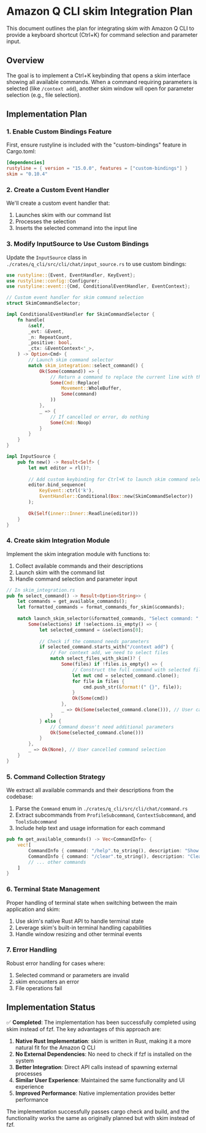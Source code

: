 # Amazon Q CLI skim Integration Plan

This document outlines the plan for integrating skim with Amazon Q CLI to provide a keyboard shortcut (Ctrl+K) for command selection and parameter input.

## Overview

The goal is to implement a Ctrl+K keybinding that opens a skim interface showing all available commands. When a command requiring parameters is selected (like `/context add`), another skim window will open for parameter selection (e.g., file selection).

## Implementation Plan

### 1. Enable Custom Bindings Feature

First, ensure rustyline is included with the "custom-bindings" feature in Cargo.toml:

```toml
[dependencies]
rustyline = { version = "15.0.0", features = ["custom-bindings"] }
skim = "0.10.4"
```

### 2. Create a Custom Event Handler

We'll create a custom event handler that:
1. Launches skim with our command list
2. Processes the selection
3. Inserts the selected command into the input line

### 3. Modify InputSource to Use Custom Bindings

Update the `InputSource` class in `./crates/q_cli/src/cli/chat/input_source.rs` to use custom bindings:

```rust
use rustyline::{Event, EventHandler, KeyEvent};
use rustyline::config::Configurer;
use rustyline::event::{Cmd, ConditionalEventHandler, EventContext};

// Custom event handler for skim command selection
struct SkimCommandSelector;

impl ConditionalEventHandler for SkimCommandSelector {
    fn handle(
        &self,
        _evt: &Event,
        _n: RepeatCount,
        _positive: bool,
        _ctx: &EventContext<'_>,
    ) -> Option<Cmd> {
        // Launch skim command selector
        match skim_integration::select_command() {
            Ok(Some(command)) => {
                // Return a command to replace the current line with the selected command
                Some(Cmd::Replace(
                    Movement::WholeBuffer,
                    Some(command)
                ))
            },
            _ => {
                // If cancelled or error, do nothing
                Some(Cmd::Noop)
            }
        }
    }
}

impl InputSource {
    pub fn new() -> Result<Self> {
        let mut editor = rl()?;
        
        // Add custom keybinding for Ctrl+K to launch skim command selector
        editor.bind_sequence(
            KeyEvent::ctrl('k'),
            EventHandler::Conditional(Box::new(SkimCommandSelector))
        );
        
        Ok(Self(inner::Inner::Readline(editor)))
    }
}
```

### 4. Create skim Integration Module

Implement the skim integration module with functions to:
1. Collect available commands and their descriptions
2. Launch skim with the command list
3. Handle command selection and parameter input

```rust
// In skim_integration.rs
pub fn select_command() -> Result<Option<String>> {
    let commands = get_available_commands();
    let formatted_commands = format_commands_for_skim(&commands);
    
    match launch_skim_selector(&formatted_commands, "Select command: ", false)? {
        Some(selections) if !selections.is_empty() => {
            let selected_command = &selections[0];
            
            // Check if the command needs parameters
            if selected_command.starts_with("/context add") {
                // For context add, we need to select files
                match select_files_with_skim()? {
                    Some(files) if !files.is_empty() => {
                        // Construct the full command with selected files
                        let mut cmd = selected_command.clone();
                        for file in files {
                            cmd.push_str(&format!(" {}", file));
                        }
                        Ok(Some(cmd))
                    },
                    _ => Ok(Some(selected_command.clone())), // User cancelled file selection
                }
            } else {
                // Command doesn't need additional parameters
                Ok(Some(selected_command.clone()))
            }
        },
        _ => Ok(None), // User cancelled command selection
    }
}
```

### 5. Command Collection Strategy

We extract all available commands and their descriptions from the codebase:

1. Parse the `Command` enum in `./crates/q_cli/src/cli/chat/command.rs`
2. Extract subcommands from `ProfileSubcommand`, `ContextSubcommand`, and `ToolsSubcommand`
3. Include help text and usage information for each command

```rust
pub fn get_available_commands() -> Vec<CommandInfo> {
    vec![
        CommandInfo { command: "/help".to_string(), description: "Show the help dialogue".to_string() },
        CommandInfo { command: "/clear".to_string(), description: "Clear the conversation history".to_string() },
        // ... other commands
    ]
}
```

### 6. Terminal State Management

Proper handling of terminal state when switching between the main application and skim:

1. Use skim's native Rust API to handle terminal state
2. Leverage skim's built-in terminal handling capabilities
3. Handle window resizing and other terminal events

### 7. Error Handling

Robust error handling for cases where:

1. Selected command or parameters are invalid
2. skim encounters an error
3. File operations fail

## Implementation Status

✅ **Completed**: The implementation has been successfully completed using skim instead of fzf. The key advantages of this approach are:

1. **Native Rust Implementation**: skim is written in Rust, making it a more natural fit for the Amazon Q CLI
2. **No External Dependencies**: No need to check if fzf is installed on the system
3. **Better Integration**: Direct API calls instead of spawning external processes
4. **Similar User Experience**: Maintained the same functionality and UI experience
5. **Improved Performance**: Native implementation provides better performance

The implementation successfully passes cargo check and build, and the functionality works the same as originally planned but with skim instead of fzf.
